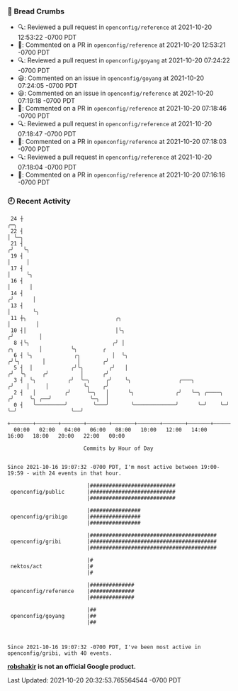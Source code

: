### 🍞 Bread Crumbs

 * 🔍: Reviewed a pull request in  `openconfig/reference` at 2021-10-20 12:53:22 -0700 PDT
 * 💬: Commented on a PR in  `openconfig/reference` at 2021-10-20 12:53:21 -0700 PDT
 * 🔍: Reviewed a pull request in  `openconfig/goyang` at 2021-10-20 07:24:22 -0700 PDT
 * 😃: Commented on an issue in `openconfig/goyang` at 2021-10-20 07:24:05 -0700 PDT
 * 😃: Commented on an issue in `openconfig/reference` at 2021-10-20 07:19:18 -0700 PDT
 * 💬: Commented on a PR in  `openconfig/reference` at 2021-10-20 07:18:46 -0700 PDT
 * 🔍: Reviewed a pull request in  `openconfig/reference` at 2021-10-20 07:18:47 -0700 PDT
 * 💬: Commented on a PR in  `openconfig/reference` at 2021-10-20 07:18:03 -0700 PDT
 * 🔍: Reviewed a pull request in  `openconfig/reference` at 2021-10-20 07:18:04 -0700 PDT
 * 💬: Commented on a PR in  `openconfig/reference` at 2021-10-20 07:16:16 -0700 PDT

### 🕘 Recent Activity
```
 24 ┼                                                                                 ╭─╮
 22 ┤                                                                                 │ ╰─╮
 21 ┤                                                                                ╭╯   ╰╮
 19 ┤                                                                                │     │
 17 ┤                                                                                │     ╰╮
 16 ┤                                                                                │      │
 14 ┤                                                                               ╭╯      │
 13 ┤                                                                               │       ╰╮
 11 ┼╮                            ╭╮                                                │        │
 10 ┤│                            │╰╮                                              ╭╯        │
  8 ┤╰╮                          ╭╯ │                                    ╭╮        │         ╰╮        ╭
  6 ┤ ╰╮             ╭╮          │  ╰╮                                  ╭╯╰╮       │          │       ╭╯
  5 ┤  │            ╭╯╰╮        ╭╯   │                                 ╭╯  ╰╮     ╭╯          │      ╭╯
  3 ┤  ╰╮          ╭╯  ╰─╮     ╭╯    ╰╮               ╭───╮           ╭╯    │     │           ╰╮    ╭╯
  2 ┤   │         ╭╯     ╰─╮   │      ╰╮             ╭╯   ╰─╮ ╭────╮ ╭╯     ╰╮ ╭──╯            ╰─╮  │
  0 ┤   ╰─────────╯        ╰───╯       ╰─────────────╯      ╰─╯    ╰─╯       ╰─╯                 ╰──╯
    +───────+───────+───────+───────+───────+───────+───────+───────+───────+───────+───────+───────+────
  00:00   02:00   04:00   06:00   08:00   10:00   12:00   14:00   16:00   18:00   20:00   22:00   00:00   

						Commits by Hour of Day


Since 2021-10-16 19:07:32 -0700 PDT, I'm most active between 19:00-19:59 - with 24 events in that hour.

```



```
                         |###########################
 openconfig/public       |###########################
                         |###########################

                         |################
 openconfig/gribigo      |################
                         |################

                         |########################################
 openconfig/gribi        |########################################
                         |########################################

                         |#
 nektos/act              |#
                         |#

                         |##############
 openconfig/reference    |##############
                         |##############

                         |##
 openconfig/goyang       |##
                         |##



Since 2021-10-16 19:07:32 -0700 PDT, I've been most active in openconfig/gribi, with 40 events.

```
**[robshakir](mailto:robjs@google.com) is not an official Google product.**  


Last Updated: 2021-10-20 20:32:53.765564544 -0700 PDT
